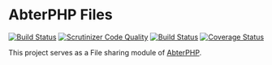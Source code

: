 # AbterPHP Files

[![Build Status](https://travis-ci.com/abtercms/files.svg?branch=master)](https://travis-ci.com/abtercms/files)
[![Scrutinizer Code Quality](https://scrutinizer-ci.com/g/abtercms/files/badges/quality-score.png?b=master)](https://scrutinizer-ci.com/g/abtercms/files/?branch=master)
[![Build Status](https://scrutinizer-ci.com/g/abtercms/files/badges/build.png?b=master)](https://scrutinizer-ci.com/g/abtercms/files/build-status/master)
[![Coverage Status](https://coveralls.io/repos/github/abtercms/files/badge.svg)](https://coveralls.io/github/abtercms/files)

This project serves as a File sharing module of [AbterPHP](https://github.com/abtercms/abterphp).
